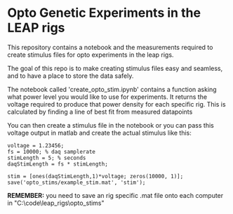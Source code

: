 # Opto Genetic Experiments in the LEAP rigs

This repository contains a notebook and the measurements required to create stimulus files for opto experiments in the leap rigs. 

The goal of this repo is to make creating stimulus files easy and seamless, and to have a place to store the data safely.

The notebook called 'create_opto_stim.ipynb' contains a function asking what power level you would like to use for experiments. It returns the voltage required to produce that power density for each specific rig. This is calculated by finding a line of best fit from measured datapoints

You can then create a stimulus file in the notebook or you can pass this voltage output in matlab and create the actual stimulus like this:

```
voltage = 1.23456;
fs = 10000; % daq samplerate
stimLength = 5; % seconds
daqStimLength = fs * stimLength;

stim = [ones(daqStimLength,1)*voltage; zeros(10000, 1)];
save('opto_stims/example_stim.mat', 'stim');
```

**REMEMBER:** you need to save an rig specific .mat file onto each computer in "C:\code\leap_rigs\opto_stims"